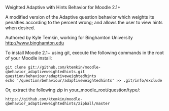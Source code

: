 Weighted Adaptive with Hints Behavior for Moodle 2.1+

A modified version of the Adaptive question behavior which weights its penalties according to the percent wrong; and allows the user to view hints when desired.

Authored by Kyle Temkin, working for Binghamton University <http://www.binghamton.edu>

To install Moodle 2.1+ using git, execute the following commands in the root of your Moodle install:

    git clone git://github.com/ktemkin/moodle-qbehavior_adaptiveweightedhints.git question/behaviour/adaptiveweightedhints
    echo '/question/behaviour/adaptiveweightedhints' >> .git/info/exclude

Or, extract the following zip in your_moodle_root/question/type/:

    https://github.com/ktemkin/moodle-qbehavior_adaptiveweightedhints/zipball/master
